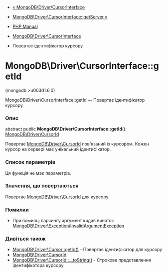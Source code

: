 - [«
MongoDB\Driver\CursorInterface](class.mongodb-driver-cursorinterface.md)
- [MongoDB\Driver\CursorInterface::getServer
»](mongodb-driver-cursorinterface.getserver.md)

- [PHP Manual](index.md)
- [MongoDB\Driver\CursorInterface](class.mongodb-driver-cursorinterface.md)
- Повертає ідентифікатор курсору

# MongoDB\Driver\CursorInterface::getId

(mongodb \>u003d1.6.0)

MongoDB\Driver\CursorInterface::getId — Повертає ідентифікатор курсору

### Опис

abstract public **MongoDB\Driver\CursorInterface::getId**():
[MongoDB\Driver\CursorId](class.mongodb-driver-cursorid.md)

Повертає [MongoDB\Driver\CursorId](class.mongodb-driver-cursorid.md)
пов'язаний із курсором. Кожен курсор на сервері має унікальний
ідентифікатор.

### Список параметрів

Ця функція не має параметрів.

### Значення, що повертаються

Повертає [MongoDB\Driver\CursorId](class.mongodb-driver-cursorid.md)
для курсору.

### Помилки

- При помилці парсингу аргумент кидає виняток
[MongoDB\Driver\Exception\InvalidArgumentException](class.mongodb-driver-exception-invalidargumentexception.md).

### Дивіться також

- [MongoDB\Driver\Cursor::getId()](mongodb-driver-cursor.getid.md) -
Повертає ідентифікатор для курсору
- [MongoDB\Driver\CursorId](class.mongodb-driver-cursorid.md)
- [MongoDB\Driver\CursorId::\_\_toString()](mongodb-driver-cursorid.tostring.md) -
Строкове представлення ідентифікатора курсору
